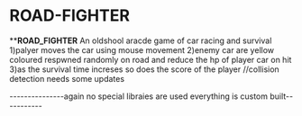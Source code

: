 # ROAD-FIGHTER
********ROAD_FIGHTER******
An oldshool aracde game of car racing and survival
1)palyer moves the car using mouse movement
2)enemy car are yellow coloured respwned randomly on road and reduce the hp of player car on hit
3)as the survival time increses so does the score of the player
//collision detection needs some updates

---------------again no special libraies are used everything is custom built-----------
